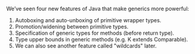 We’ve seen four new features of Java that make generics more powerful:

1. Autoboxing and auto-unboxing of primitive wrapper types.
2. Promotion/widening between primitive types.
3. Specification of generic types for methods (before return type).
4. Type upper bounds in generic methods (e.g. K extends Comparable<K>).
5. We can also see another feature called "wildcards" later.
